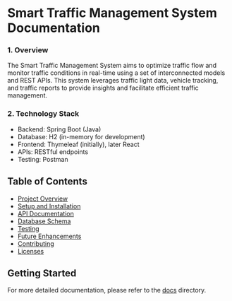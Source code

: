 # Smart Traffic Management System Documentation

### 1. Overview

The Smart Traffic Management System aims to optimize traffic flow and monitor traffic conditions in
real-time using a set of interconnected models and REST APIs. This system leverages traffic light data,
vehicle tracking, and traffic reports to provide insights and facilitate efficient traffic management.

### 2. Technology Stack

* Backend: Spring Boot (Java)
* Database: H2 (in-memory for development)
* Frontend: Thymeleaf (initially), later React
* APIs: RESTful endpoints
* Testing: Postman

## Table of Contents

- [Project Overview](docs/overview.md)
- [Setup and Installation](docs/setup_guide.md)
- [API Documentation](docs/api_endpoints.md)
- [Database Schema](docs/architecture.md)
- [Testing](docs/testing.md)
- [Future Enhancements](docs/enhancements.md)
- [Contributing](docs/contributing.md)
- [Licenses](docs/licenses.md)

## Getting Started

For more detailed documentation, please refer to the [docs](docs/) directory.